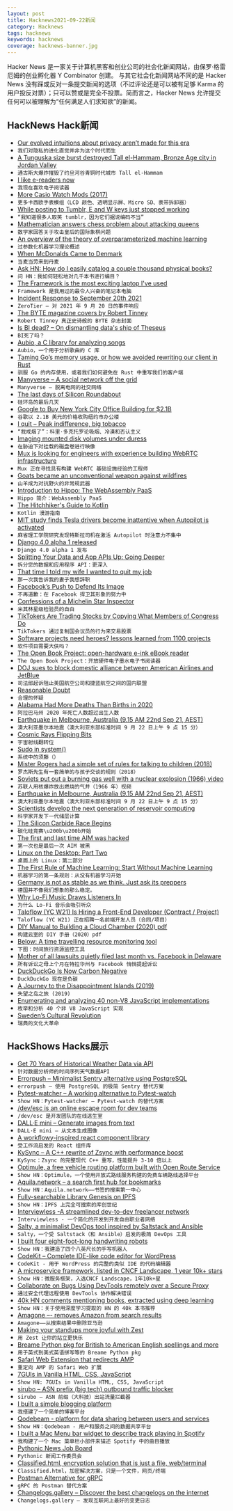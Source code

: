```yaml
---
layout: post
title: Hacknews2021-09-22新闻
category: Hacknews
tags: hacknews
keywords: hacknews
coverage: hacknews-banner.jpg
---
```


Hacker News 是一家关于计算机黑客和创业公司的社会化新闻网站，由保罗·格雷厄姆的创业孵化器 Y Combinator 创建。
与其它社会化新闻网站不同的是 Hacker News 没有踩或反对一条提交新闻的选项（不过评论还是可以被有足够 Karma 的用户投反对票）；只可以赞或是完全不投票。简而言之，Hacker News 允许提交任何可以被理解为“任何满足人们求知欲”的新闻。

## HackNews Hack新闻


- [Our evolved intuitions about privacy aren’t made for this era](https://psyche.co/ideas/our-evolved-intuitions-about-privacy-arent-made-for-this-era)
- `我们对隐私的进化直觉并非为这个时代而生`
- [A Tunguska size burst destroyed Tall el-Hammam, Bronze Age city in Jordan Valley](https://www.nature.com/articles/s41598-021-97778-3)
- `通古斯大爆炸摧毁了约旦河谷青铜时代城市 Tall el-Hammam`
- [I like e-readers now](http://devinlogan.org/e-readers.html)
- `我现在喜欢电子阅读器`
- [More Casio Watch Mods (2017)](https://n-o-d-e.net/watch_mods.html)
- `更多卡西欧手表模组（LCD 颜色、透明显示屏、Micro SD、表带拆卸器）`
- [While posting to Tumblr, E and W keys just stopped working](https://twitter.com/foone/status/1440014690831126528)
- `“我知道很多人取笑 tumblr，因为它们据说编码不当”`
- [Mathematician answers chess problem about attacking queens](https://www.quantamagazine.org/mathematician-answers-chess-problem-about-attacking-queens-20210921/)
- `数学家回答关于攻击皇后的国际象棋问题`
- [An overview of the theory of overparameterized machine learning](https://arxiv.org/abs/2109.02355)
- `过参数化机器学习理论概述`
- [When McDonalds Came to Denmark](https://mattbruenig.com/2021/09/20/when-mcdonalds-came-to-denmark/)
- `当麦当劳来到丹麦`
- [Ask HN: How do I easily catalog a couple thousand physical books?](item?id=28605777)
- `问 HN：我如何轻松地对几千本书进行编目？`
- [The Framework is the most exciting laptop I've used](https://pluralistic.net/2021/09/21/monica-byrne/#think-different)
- `Framework 是我用过的最令人兴奋的笔记本电脑`
- [Incident Response to September 20th 2021](https://www.zerotier.com/2021/09/21/incident-response-to-september-20th-2021/)
- `ZeroTier – 对 2021 年 9 月 20 日的事件响应`
- [The BYTE magazine covers by Robert Tinney](https://lunduke.substack.com/p/the-truly-epic-byte-magazine-covers)
- `Robert Tinney 真正史诗般的 BYTE 杂志封面`
- [Is BI dead? – On dismantling data's ship of Theseus](https://benn.substack.com/p/is-bi-dead)
- `BI死了吗？ `
- [Aubio, a C library for analyzing songs](https://github.com/aubio/aubio)
- `Aubio，一个用于分析歌曲的 C 库`
- [Taming Go’s memory usage, or how we avoided rewriting our client in Rust](https://www.akitasoftware.com/blog-posts/taming-gos-memory-usage-or-how-we-avoided-rewriting-our-client-in-rust)
- `驯服 Go 的内存使用，或者我们如何避免在 Rust 中重写我们的客户端`
- [Manyverse – A social network off the grid](https://www.manyver.se/)
- `Manyverse – 脱离电网的社交网络`
- [The last days of Silicon Roundabout](https://www.newstatesman.com/science-tech/2021/09/the-last-days-of-silicon-roundabout)
- `硅环岛的最后几天`
- [Google to Buy New York City Office Building for $2.1B](https://www.wsj.com/articles/google-to-buy-new-york-city-office-building-for-2-1-billion-11632225600)
- `谷歌以 2.1B 美元的价格收购纽约市办公楼`
- [I quit – Peak indifference, big tobacco](https://doctorow.medium.com/i-quit-9ae7b6010c99)
- `“我戒烟了”：科里·多克托罗论吸烟、冷漠和否认主义`
- [Imaging mounted disk volumes under duress](https://blog.benjojo.co.uk/post/imaging-mounted-disk-volumes-live)
- `在胁迫下对挂载的磁盘卷进行映像`
- [Mux is looking for engineers with experience building WebRTC infrastructure](https://mux.com/jobs?hnj=real-time-video)
- `Mux 正在寻找具有构建 WebRTC 基础设施经验的工程师`
- [Goats became an unconventional weapon against wildfires](https://www.nytimes.com/2021/09/18/business/wildfires-goats-prevention.html)
- `山羊成为对抗野火的非常规武器`
- [Introduction to Hippo: The WebAssembly PaaS](https://deislabs.io/posts/introducing-hippo/)
- `Hippo 简介：WebAssembly PaaS`
- [The Hitchhiker's Guide to Kotlin](https://nathan-contino.github.io/site,/name,/colors,/web/2020/12/11/hitchhikersGuideToKotlin.html)
- `Kotlin 漫游指南`
- [MIT study finds Tesla drivers become inattentive when Autopilot is activated](https://techcrunch.com/2021/09/20/mit-study-finds-tesla-drivers-become-inattentive-when-autopilot-is-activated/)
- `麻省理工学院研究发现特斯拉司机在激活 Autopilot 时注意力不集中`
- [Django 4.0 alpha 1 released](https://www.djangoproject.com/weblog/2021/sep/21/django-40-alpha-1-released/)
- `Django 4.0 alpha 1 发布`
- [Splitting Your Data and App APIs Up: Going Deeper](https://htmx.org/essays/splitting-your-apis/)
- `拆分您的数据和应用程序 API：更深入`
- [That time I told my wife I wanted to quit my job](https://keygen.sh/blog/that-time-i-told-my-wife-i-wanted-to-quit-my-job/)
- `那一次我告诉我的妻子我想辞职`
- [Facebook’s Push to Defend Its Image](https://www.nytimes.com/2021/09/21/technology/zuckerberg-facebook-project-amplify.html)
- `不再道歉：在 Facebook 捍卫其形象的努力中`
- [Confessions of a Michelin Star Inspector](https://www.luxeat.com/blog/confessions-of-a-michelin-inspector/)
- `米其林星级检验员的自白`
- [TikTokers Are Trading Stocks by Copying What Members of Congress Do](https://text.npr.org/1039313011)
- `TikTokers 通过复制国会议员的行为来交易股票`
- [Software projects need heroes? lessons learned from 1100 projects](https://neverworkintheory.org/2021/09/10/why-software-projects-need-heroes.html)
- `软件项目需要大侠吗？`
- [The Open Book Project: open-hardware e-ink eBook reader](https://github.com/joeycastillo/The-Open-Book)
- `The Open Book Project：开放硬件电子墨水电子书阅读器`
- [DOJ sues to block domestic alliance between American Airlines and JetBlue](https://www.justice.gov/opa/pr/justice-department-sues-block-unprecedented-domestic-alliance-between-american-airlines-and)
- `司法部起诉阻止美国航空公司和捷蓝航空之间的国内联盟`
- [Reasonable Doubt](https://chicagoreader.com/news-politics/reasonable-doubt-james-allen-murder-credibility/)
- `合理的怀疑`
- [Alabama Had More Deaths Than Births in 2020](https://www.npr.org/2021/09/20/1038950564/alabama-deaths-births-2020-coronavirus-surge-vaccination-rate)
- `阿拉巴马州 2020 年死亡人数超过出生人数`
- [Earthquake in Melbourne, Australia (9.15 AM 22nd Sep 21, AEST)](https://earthquakes.ga.gov.au/)
- `澳大利亚墨尔本地震（澳大利亚东部标准时间 9 月 22 日上午 9 点 15 分）`
- [Cosmic Rays Flipping Bits](https://www.johndcook.com/blog/2019/05/20/cosmic-rays-flipping-bits/)
- `宇宙射线翻转位`
- [Sudo in system()](https://cenains.blog/2021/08/31/sudo-in-system/)
- `系统中的须藤（）`
- [Mister Rogers had a simple set of rules for talking to children (2018)](https://www.theatlantic.com/family/archive/2018/06/mr-rogers-neighborhood-talking-to-kids/562352/)
- `罗杰斯先生有一套简单的与孩子交谈的规则（2018）`
- [Soviets put out a burning gas well with a nuclear explosion (1966) video](https://www.youtube.com/watch?v=2KJ6p4JVN4g)
- `苏联人用核爆炸放出燃烧的气井（1966 年）视频`
- [Earthquake in Melbourne, Australia (9.15 AM 22nd Sep 21, AEST)](https://earthquakes.ga.gov.au/event/ga2021sqogij)
- `澳大利亚墨尔本地震（澳大利亚东部标准时间 9 月 22 日上午 9 点 15 分）`
- [Scientists develop the next generation of reservoir computing](https://www.nature.com/articles/s41467-021-25801-2)
- `科学家开发下一代储层计算`
- [The Silicon Carbide Race Begins](https://semiengineering.com/the-silicon-carbide-race-begins/)
- `碳化硅竞赛\u200b\u200b开始`
- [The first and last time AIM was hacked](https://g.livejournal.com/8390.html)
- `第一次也是最后一次 AIM 被黑`
- [Linux on the Desktop: Part Two](https://xn--gckvb8fzb.com/linux-on-the-desktop-part-two/)
- `桌面上的 Linux：第二部分`
- [The First Rule of Machine Learning: Start Without Machine Learning](https://eugeneyan.com/writing/first-rule-of-ml/)
- `机器学习的第一条规则：从没有机器学习开始`
- [Germany is not as stable as we think. Just ask its preppers](https://www.economist.com/1843/2021/09/17/germany-is-not-as-stable-as-we-think-just-ask-its-preppers)
- `德国并不像我们想象的那么稳定。`
- [Why Lo-Fi Music Draws Listeners In](https://www.discovermagazine.com/mind/why-lo-fi-music-draws-listeners-in)
- `为什么 Lo-Fi 音乐会吸引听众`
- [Taloflow (YC W21) Is Hiring a Front-End Developer (Contract / Project)](https://www.ycombinator.com/companies/taloflow/jobs/kG3E8h1-contract-front-end-developer-for-2-4-week-project)
- `Taloflow (YC W21) 正在招聘一名前端开发人员（合同/项目）`
- [DIY Manual to Building a Cloud Chamber (2020) pdf](https://scoollab.web.cern.ch/sites/scoollab.web.cern.ch/files/documents/20200521_JW_DIYManual_CloudChamber_v7.pdf)
- `构建云室的 DIY 手册（2020）pdf`
- [Below: A time travelling resource monitoring tool](https://developers.facebook.com/blog/post/2021/09/21/below-time-travelling-resource-monitoring-tool/)
- `下图：时间旅行资源监控工具`
- [Mother of all lawsuits quietly filed last month vs. Facebook in Delaware](https://twitter.com/jason_kint/status/1440304941428473857)
- `所有诉讼之母上个月在特拉华州与 Facebook 悄悄提起诉讼`
- [DuckDuckGo Is Now Carbon Negative](https://spreadprivacy.com/duckduckgo-goes-carbon-negative/)
- `DuckDuckGo 现在是负碳`
- [A Journey to the Disappointment Islands (2019)](https://www.bbc.com/travel/article/20190319-a-journey-to-the-disappointment-islands)
- `失望之岛之旅 (2019)`
- [Enumerating and analyzing 40 non-V8 JavaScript implementations](https://notes.eatonphil.com/javascript-implementations.html)
- `枚举和分析 40 个非 V8 JavaScript 实现`
- [Sweden’s Cultural Revolution](https://unherd.com/2021/09/swedens-cultural-revolution/)
- `瑞典的文化大革命`


## HackShows Hacks展示

- [ Get 70 Years of Historical Weather Data via API](https://oikolab.com)
- `针对数据分析师的时间序列天气数据API`
- [ Errorpush – Minimalist Sentry alternative using PostgreSQL](https://github.com/hauxir/errorpush)
- `errorpush – 使用 PostgreSQL 的极简 Sentry 替代方案`
- [ Pytest-watcher – A working alternative to Pytest-watch](https://github.com/olzhasar/pytest-watcher)
- `Show HN：Pytest-watcher – Pytest-watch 的替代方案`
- [ /dev/esc is an online escape room for dev teams](https://www.dev-esc.com)
- `/dev/esc 是开发团队的在线逃生室`
- [ DALL·E mini – Generate images from text](https://huggingface.co/spaces/flax-community/dalle-mini)
- `DALL·E mini – 从文本生成图像`
- [ A workflowy-inspired react component library](https://github.com/davidmnoll/chkflow)
- `受工作流启发的 React 组件库`
- [ KySync – A C++ rewrite of Zsync with performance boost](https://kyall.notion.site/KySync-v1-0-29eaad446308449a8c9a2373850eed62)
- `KySync：Zsync 的完整现代 C++ 重写，性能提升 3-10 倍以上`
- [ Optimule, a free vehicle routing platform built with Open Route Service](https://optimule.com/)
- `Show HN：Optimule，一个使用开放式路线服务构建的免费车辆路线选择平台`
- [ Aquila.network – a search first hub for bookmarks](https://aquila.network)
- `Show HN：Aquila.network——书签的搜索第一中心`
- [ Fully-searchable Library Genesis on IPFS](https://libgen.fun/dweb.html)
- `Show HN：IPFS 上完全可搜索的库创世纪`
- [ Interviewless -A streamlined dev-to-dev freelancer network](https://interviewless.com)
- `Interviewless - 一个简化的开发到开发自由职业者网络`
- [ Salty, a minimalist DevOps tool inspired by Saltstack and Ansible](https://github.com/mattbillenstein/salty)
- `Salty，一个受 Saltstack（和 Ansible）启发的极简 DevOps 工具`
- [ I built four eight-foot-long handwriting robots](https://twitter.com/aarondfrancis/status/1438888219471491074)
- `Show HN：我建造了四个八英尺长的手写机器人`
- [ CodeKit – Complete IDE-like code editor for WordPress](https://www.codekitwp.com)
- `CodeKit - 用于 WordPress 的完整的类似 IDE 的代码编辑器`
- [ A microservice framework, listed in CNCF Landscape, 1 year 10k+ stars](https://github.com/zeromicro/go-zero)
- `Show HN：微服务框架，入选CNCF Landscape，1年10k+星`
- [ Collaborate on Bugs Using DevTools remotely over a Secure Proxy](https://github.com/i5ik/secure-remote-devtools)
- `通过安全代理远程使用 DevTools 协作解决错误`
- [ 40k HN comments mentioning books, extracted using deep learning](https://hacker-recommended-books.vercel.app/category/0/all-time/page/0/0)
- `Show HN：关于使用深度学习提取的 HN 的 40k 本书推荐`
- [ Amagone –- removes Amazon from search results](item?id=28595539)
- `Amagone——从搜索结果中删除亚马逊`
- [ Making your standups more joyful with Zest](https://zest.crowdparty.app/)
- `用 Zest 让你的站立更快乐`
- [ Breame Python pkg for British to American English spellings and more](https://github.com/cdpierse/breame)
- `用于英式到美式英语拼写等的 Breame Python pkg`
- [ Safari Web Extension that redirects AMP](https://overamped.app)
- `重定向 AMP 的 Safari Web 扩展`
- [ 7GUIs in Vanilla HTML, CSS, JavaScript](https://7guis.bradwoods.io/)
- `Show HN: 7GUIs in Vanilla HTML, CSS, JavaScript`
- [ sirubo – ASN prefix (big tech) outbound traffic blocker](https://github.com/stutteringsteve/sirubo)
- `sirubo – ASN 前缀（大科技）出站流量拦截器`
- [ I built a simple blogging platform](http://quickpublisher.online)
- `我搭建了一个简单的博客平台`
- [ Qodebeam - platform for data sharing between users and services](https://qodebeam.com)
- `Show HN：Qodebeam - 用户和服务之间的数据共享平台`
- [ I built a Mac Menu bar widget to describe track playing in Spotify](https://github.com/sk0g/mac-menu-spotify-song-title)
- `我构建了一个 Mac 菜单栏小部件来描述 Spotify 中的曲目播放`
- [ Pythonic News Job Board](https://news.python.sc/jobs/)
- `Pythonic 新闻工作委员会`
- [ Classified.html, encryption solution that is just a file, web/terminal](https://github.com/ollipal/classified.html)
- `Classified.html，加密解决方案，只是一个文件，网页/终端`
- [ Postman Alternative for gRPC](https://kreya.app/)
- `gRPC 的 Postman 替代方案`
- [ Changelogs.gallery – Discover the best changelogs on the internet](https://changelogs.gallery/)
- `Changelogs.gallery – 发现互联网上最好的变更日志`

